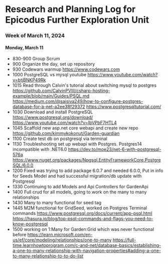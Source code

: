 # Research and Planning Log for Epicodus Further Exploration Unit

### Week of March 11, 2024

#### Monday, March 11
* 830-900 Group Scrum
* 900 Organize the day, set up repository
* 930 Codewars warmup https://www.codewars.com
* 1000 PostgreSQL vs mysql youtube https://www.youtube.com/watch?v=btjBNKP49Rk
* 1015 Read through Calvin's tutorial about switching mysql to postgres https://github.com/CalvinPVIII/csharp-hosting-example/blob/main/Guides/PSQL.md
https://medium.com/@saisiva249/how-to-configure-postgres-database-for-a-net-a2ee38f29372
https://www.postgresqltutorial.com/
* 1030 Download and install PostgreSQL https://www.postgresql.org/download/
https://www.youtube.com/watch?v=IbVPbF7HTL4
* 1045 Scaffold new asp.net core webapi and create new repo https://github.com/kimmykokonut/Garden-guardian
* 1100 Create test db on postgresql via terminal
* 1130 Troubleshooting set up webapi with Postgres. Postgres14 incompatible with .NET6.0
https://dev.to/moe23/net-6-with-postgresql-576a
https://www.nuget.org/packages/Npgsql.EntityFrameworkCore.PostgreSQL/6.0.0
* 1200 Fixed was trying to add package 6.0.7 and needed 6.0.0, Put in info for Seeds Model and had successful migration/db update with Postgresql
* 1330 Continuing to add Models and Api Controllers for GardenApi
* 1400 Full crud for all models, going to work on the many to many relationships
* 1430 Many to many functional for seed tag
* 1445 M2M functional for GridSeed, worked on Postgres Terminal commands
https://www.postgresql.org/docs/current/app-psql.html
https://hasura.io/blog/top-psql-commands-and-flags-you-need-to-know-postgresql
* 1500 working on 1:Many for Garden:Grid which was never functional before
https://learn.microsoft.com/en-us/ef/core/modeling/relationships/one-to-many
https://full-time.learnhowtoprogram.com/c-and-net/database-basics/establishing-a-one-to-many-relationship-with-navigation-properties#adding-a-one-to-many-relationship-to-to-do-list
